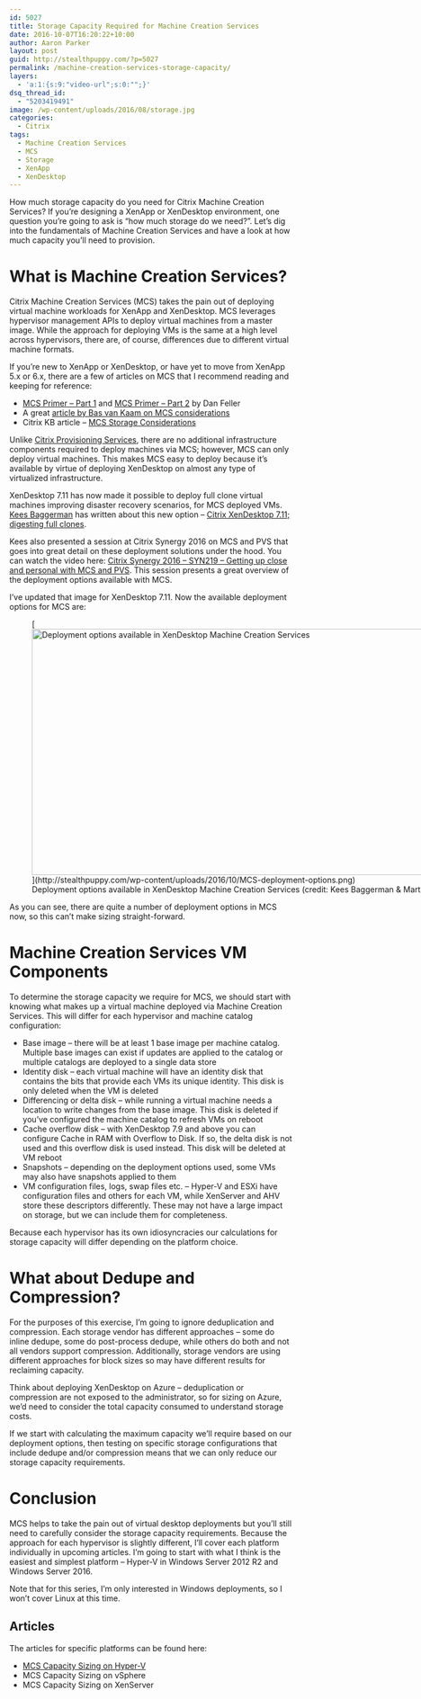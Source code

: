 ```yaml
---
id: 5027
title: Storage Capacity Required for Machine Creation Services
date: 2016-10-07T16:20:22+10:00
author: Aaron Parker
layout: post
guid: http://stealthpuppy.com/?p=5027
permalink: /machine-creation-services-storage-capacity/
layers:
  - 'a:1:{s:9:"video-url";s:0:"";}'
dsq_thread_id:
  - "5203419491"
image: /wp-content/uploads/2016/08/storage.jpg
categories:
  - Citrix
tags:
  - Machine Creation Services
  - MCS
  - Storage
  - XenApp
  - XenDesktop
---
```

How much storage capacity do you need for Citrix Machine Creation Services? If you&#8217;re designing a XenApp or XenDesktop environment, one question you&#8217;re going to ask is &#8220;how much storage do we need?&#8221;. Let&#8217;s dig into the fundamentals of Machine Creation Services and have a look at how much capacity you&#8217;ll need to provision.

# What is Machine Creation Services?

Citrix Machine Creation Services (MCS) takes the pain out of deploying virtual machine workloads for XenApp and XenDesktop. MCS leverages hypervisor management APIs to deploy virtual machines from a master image. While the approach for deploying VMs is the same at a high level across hypervisors, there are, of course, differences due to different virtual machine formats.

If you&#8217;re new to XenApp or XenDesktop, or have yet to move from XenApp 5.x or 6.x, there are a few of articles on MCS that I recommend reading and keeping for reference:

  * [MCS Primer – Part 1](https://www.citrix.com/blogs/2011/06/28/machine-creation-services-primer-part-1/) and [MCS Primer – Part 2](https://www.citrix.com/blogs/2011/08/05/machine-creation-services-primer-%E2%80%93-part-2/) by Dan Feller
  * A great [article by Bas van Kaam on MCS considerations](http://www.basvankaam.com/2016/02/09/citrix-machine-creation-services-what-to-consider/)
  * Citrix KB article &#8211; [MCS Storage Considerations](http://support.citrix.com/article/CTX218082)

Unlike [Citrix Provisioning Services](http://docs.citrix.com/en-us/provisioning/7-11.html), there are no additional infrastructure components required to deploy machines via MCS; however, MCS can only deploy virtual machines. This makes MCS easy to deploy because it&#8217;s available by virtue of deploying XenDesktop on almost any type of virtualized infrastructure.

XenDesktop 7.11 has now made it possible to deploy full clone virtual machines improving disaster recovery scenarios, for MCS deployed VMs. [Kees Baggerman](https://twitter.com/kbaggerman) has written about this new option &#8211; [Citrix XenDesktop 7.11; digesting full clones](http://blog.myvirtualvision.com/2016/10/06/citrix-xendesktop-7-11-digesting-full-clones/).

Kees also presented a session at Citrix Synergy 2016 on MCS and PVS that goes into great detail on these deployment solutions under the hood. You can watch the video here: [Citrix Synergy 2016 &#8211; SYN219 &#8211; Getting up close and personal with MCS and PVS](https://www.youtube.com/watch?v=p47JwwpUArQ). This session presents a great overview of the deployment options available with MCS.

I&#8217;ve updated that image for XenDesktop 7.11. Now the available deployment options for MCS are:

<figure id="attachment_5179" aria-describedby="caption-attachment-5179" style="width: 1024px" class="wp-caption alignnone">[<img class="wp-image-5179 size-large" src="http://stealthpuppy.com/wp-content/uploads/2016/10/MCS-deployment-options-1024x438.png" alt="Deployment options available in XenDesktop Machine Creation Services" width="1024" height="438" srcset="http://192.168.0.89/wp-content/uploads/2016/10/MCS-deployment-options-1024x438.png 1024w, http://192.168.0.89/wp-content/uploads/2016/10/MCS-deployment-options-150x64.png 150w, http://192.168.0.89/wp-content/uploads/2016/10/MCS-deployment-options-300x128.png 300w, http://192.168.0.89/wp-content/uploads/2016/10/MCS-deployment-options-768x329.png 768w" sizes="(max-width: 1024px) 100vw, 1024px" />](http://stealthpuppy.com/wp-content/uploads/2016/10/MCS-deployment-options.png)<figcaption id="caption-attachment-5179" class="wp-caption-text">Deployment options available in XenDesktop Machine Creation Services (credit: Kees Baggerman & Martijn Bosschaart)</figcaption></figure>

As you can see, there are quite a number of deployment options in MCS now, so this can&#8217;t make sizing straight-forward.

# Machine Creation Services VM Components

To determine the storage capacity we require for MCS, we should start with knowing what makes up a virtual machine deployed via Machine Creation Services. This will differ for each hypervisor and machine catalog configuration:

  * Base image &#8211; there will be at least 1 base image per machine catalog. Multiple base images can exist if updates are applied to the catalog or multiple catalogs are deployed to a single data store
  * Identity disk &#8211; each virtual machine will have an identity disk that contains the bits that provide each VMs its unique identity. This disk is only deleted when the VM is deleted
  * Differencing or delta disk &#8211; while running a virtual machine needs a location to write changes from the base image. This disk is deleted if you&#8217;ve configured the machine catalog to refresh VMs on reboot
  * Cache overflow disk &#8211; with XenDesktop 7.9 and above you can configure Cache in RAM with Overflow to Disk. If so, the delta disk is not used and this overflow disk is used instead. This disk will be deleted at VM reboot
  * Snapshots &#8211; depending on the deployment options used, some VMs may also have snapshots applied to them
  * VM configuration files, logs, swap files etc. &#8211; Hyper-V and ESXi have configuration files and others for each VM, while XenServer and AHV store these descriptors differently. These may not have a large impact on storage, but we can include them for completeness.

Because each hypervisor has its own idiosyncracies our calculations for storage capacity will differ depending on the platform choice.

# What about Dedupe and Compression?

For the purposes of this exercise, I&#8217;m going to ignore deduplication and compression. Each storage vendor has different approaches &#8211; some do inline dedupe, some do post-process dedupe, while others do both and not all vendors support compression. Additionally, storage vendors are using different approaches for block sizes so may have different results for reclaiming capacity.

Think about deploying XenDesktop on Azure &#8211; deduplication or compression are not exposed to the administrator, so for sizing on Azure, we&#8217;d need to consider the total capacity consumed to understand storage costs.

If we start with calculating the maximum capacity we&#8217;ll require based on our deployment options, then testing on specific storage configurations that include dedupe and/or compression means that we can only reduce our storage capacity requirements.

# Conclusion

MCS helps to take the pain out of virtual desktop deployments but you&#8217;ll still need to carefully consider the storage capacity requirements. Because the approach for each hypervisor is slightly different, I&#8217;ll cover each platform individually in upcoming articles. I&#8217;m going to start with what I think is the easiest and simplest platform &#8211; Hyper-V in Windows Server 2012 R2 and Windows Server 2016.

Note that for this series, I&#8217;m only interested in Windows deployments, so I won&#8217;t cover Linux at this time.

## Articles

The articles for specific platforms can be found here:

  * [MCS Capacity Sizing on Hyper-V](http://stealthpuppy.com/mcs-capacity-sizing-hyper-v/)
  * MCS Capacity Sizing on vSphere
  * MCS Capacity Sizing on XenServer